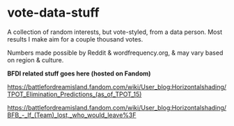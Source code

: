 # vote-data-stuff
A collection of random interests, but vote-styled, from a data person. Most results I make aim for a couple thousand votes.

Numbers made possible by Reddit & wordfrequency.org, & may vary based on region & culture.

**BFDI related stuff goes here (hosted on Fandom)**

https://battlefordreamisland.fandom.com/wiki/User_blog:Horizontalshading/TPOT_Elimination_Predictions_(as_of_TPOT_15)

https://battlefordreamisland.fandom.com/wiki/User_blog:Horizontalshading/BFB_-_If_(Team)_lost,_who_would_leave%3F
